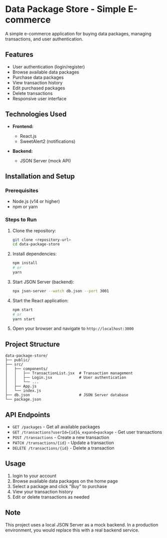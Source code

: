 # Data Package Store - Simple E-commerce

A simple e-commerce application for buying data packages, managing transactions, and user authentication.

## Features

- User authentication (login/register)
- Browse available data packages
- Purchase data packages
- View transaction history
- Edit purchased packages
- Delete transactions
- Responsive user interface

## Technologies Used

- **Frontend:**
  - React.js
  - SweetAlert2 (notifications)
  
- **Backend:**
  - JSON Server (mock API)

## Installation and Setup

### Prerequisites
- Node.js (v14 or higher)
- npm or yarn

### Steps to Run

1. Clone the repository:
   ```bash
   git clone <repository-url>
   cd data-package-store
   ```

2. Install dependencies:
   ```bash
   npm install
   # or
   yarn
   ```

3. Start JSON Server (backend):
   ```bash
   npx json-server --watch db.json --port 3001
   ```

4. Start the React application:
   ```bash
   npm start
   # or
   yarn start
   ```

5. Open your browser and navigate to `http://localhost:3000`

## Project Structure

```
data-package-store/
├── public/
├── src/
│   ├── components/
│   │   ├── TransactionList.jsx  # Transaction management
│   │   ├── Login.jsx            # User authentication
│   │   └── ...
│   ├── App.js
│   └── index.js
├── db.json                      # JSON Server database
└── package.json
```

## API Endpoints

- `GET /packages` - Get all available packages
- `GET /transactions?userId={id}&_expand=package` - Get user transactions
- `POST /transactions` - Create a new transaction
- `PATCH /transactions/{id}` - Update a transaction
- `DELETE /transactions/{id}` - Delete a transaction

## Usage

1. login to your account
2. Browse available data packages on the home page
3. Select a package and click "Buy" to purchase
4. View your transaction history
5. Edit or delete transactions as needed

## Note

This project uses a local JSON Server as a mock backend. In a production environment, you would replace this with a real backend service.